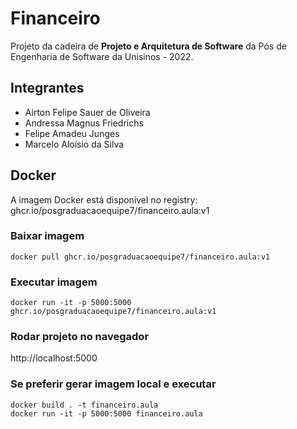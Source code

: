 # Financeiro

Projeto da cadeira de **Projeto e Arquitetura de Software** da Pós de Engenharia de Software da Unisinos - 2022.

## Integrantes

* Airton Felipe Sauer de Oliveira
* Andressa Magnus Friedrichs
* Felipe Amadeu Junges
* Marcelo Aloísio da Silva

## Docker

A imagem Docker está disponível no registry: ghcr.io/posgraduacaoequipe7/financeiro.aula:v1

### Baixar imagem
```
docker pull ghcr.io/posgraduacaoequipe7/financeiro.aula:v1
```

### Executar imagem
```
docker run -it -p 5000:5000 ghcr.io/posgraduacaoequipe7/financeiro.aula:v1
```

### Rodar projeto no navegador
http://localhost:5000

### Se preferir gerar imagem local e executar
```
docker build . -t financeiro.aula
docker run -it -p 5000:5000 financeiro.aula
```
